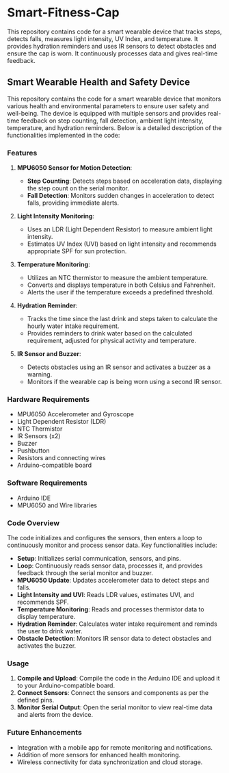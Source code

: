 # Smart-Fitness-Cap
This repository contains code for a smart wearable device that tracks steps, detects falls, measures light intensity, UV Index, and temperature. It provides hydration reminders and uses IR sensors to detect obstacles and ensure the cap is worn. It continuously processes data and gives real-time feedback.

## Smart Wearable Health and Safety Device

This repository contains the code for a smart wearable device that monitors various health and environmental parameters to ensure user safety and well-being. The device is equipped with multiple sensors and provides real-time feedback on step counting, fall detection, ambient light intensity, temperature, and hydration reminders. Below is a detailed description of the functionalities implemented in the code:

### Features

1. **MPU6050 Sensor for Motion Detection**:
   - **Step Counting**: Detects steps based on acceleration data, displaying the step count on the serial monitor.
   - **Fall Detection**: Monitors sudden changes in acceleration to detect falls, providing immediate alerts.

2. **Light Intensity Monitoring**:
   - Uses an LDR (Light Dependent Resistor) to measure ambient light intensity.
   - Estimates UV Index (UVI) based on light intensity and recommends appropriate SPF for sun protection.

3. **Temperature Monitoring**:
   - Utilizes an NTC thermistor to measure the ambient temperature.
   - Converts and displays temperature in both Celsius and Fahrenheit.
   - Alerts the user if the temperature exceeds a predefined threshold.

4. **Hydration Reminder**:
   - Tracks the time since the last drink and steps taken to calculate the hourly water intake requirement.
   - Provides reminders to drink water based on the calculated requirement, adjusted for physical activity and temperature.

5. **IR Sensor and Buzzer**:
   - Detects obstacles using an IR sensor and activates a buzzer as a warning.
   - Monitors if the wearable cap is being worn using a second IR sensor.

### Hardware Requirements

- MPU6050 Accelerometer and Gyroscope
- Light Dependent Resistor (LDR)
- NTC Thermistor
- IR Sensors (x2)
- Buzzer
- Pushbutton
- Resistors and connecting wires
- Arduino-compatible board

### Software Requirements

- Arduino IDE
- MPU6050 and Wire libraries

### Code Overview

The code initializes and configures the sensors, then enters a loop to continuously monitor and process sensor data. Key functionalities include:

- **Setup**: Initializes serial communication, sensors, and pins.
- **Loop**: Continuously reads sensor data, processes it, and provides feedback through the serial monitor and buzzer.
- **MPU6050 Update**: Updates accelerometer data to detect steps and falls.
- **Light Intensity and UVI**: Reads LDR values, estimates UVI, and recommends SPF.
- **Temperature Monitoring**: Reads and processes thermistor data to display temperature.
- **Hydration Reminder**: Calculates water intake requirement and reminds the user to drink water.
- **Obstacle Detection**: Monitors IR sensor data to detect obstacles and activates the buzzer.

### Usage

1. **Compile and Upload**: Compile the code in the Arduino IDE and upload it to your Arduino-compatible board.
2. **Connect Sensors**: Connect the sensors and components as per the defined pins.
3. **Monitor Serial Output**: Open the serial monitor to view real-time data and alerts from the device.

### Future Enhancements

- Integration with a mobile app for remote monitoring and notifications.
- Addition of more sensors for enhanced health monitoring.
- Wireless connectivity for data synchronization and cloud storage.
